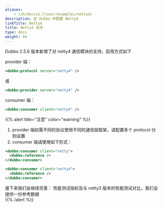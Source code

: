 ```yaml
---
aliases:
    - /zh/docsv2.7/user/examples/netty4/
description: 在 Dubbo 中配置 Netty4
linkTitle: Netty4
title: Netty4 支持
type: docs
weight: 44
---
```



Dubbo 2.5.6 版本新增了对 netty4 通信模块的支持，启用方式如下

provider 端：
```xml
<dubbo:protocol server="netty4" />
```

或

```xml
<dubbo:provider server="netty4" />
```

consumer 端：
```xml
<dubbo:consumer client="netty4" />

```

{{% alert title="注意" color="warning" %}}
1. provider 端如需不同的协议使用不同的通信层框架，请配置多个 protocol 分别设置
2. consumer 端请使用如下形式：

```xml
<dubbo:consumer client="netty">
  <dubbo:reference />
</dubbo:consumer>
```

```xml
<dubbo:consumer client="netty4">
  <dubbo:reference />
</dubbo:consumer>
```

接下来我们会继续完善： 性能测试指标及与 netty3 版本的性能测试对比，我们会提供一份参考数据  
{{% /alert %}}